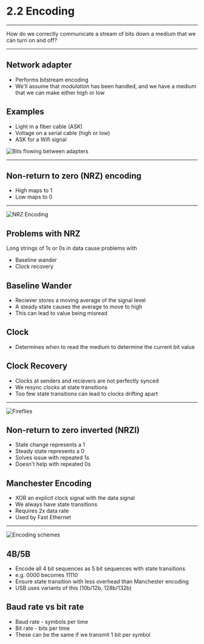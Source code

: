 2.2 Encoding
============

---

How do we correctly communicate a stream of bits down a medium that we can turn on and off?

---

Network adapter
---------------

- Performs bitstream encoding
- We'll assume that *modulation* has been handled, and we have a medium that we can make either high or low

Examples
--------

- Light in a fiber cable (ASK)
- Voltage on a serial cable (high or low)
- ASK for a Wifi signal

![Bits flowing between adapters](https://book.systemsapproach.org/_images/f02-03-9780123850591.png)

---

Non-return to zero (NRZ) encoding
---------------------------------

- High maps to 1
- Low maps to 0

---

![NRZ Encoding](https://book.systemsapproach.org/_images/f02-04-9780123850591.png)

Problems with NRZ
-----------------

Long strings of 1s or 0s in data cause problems with

- Baseline wander
- Clock recovery

Baseline Wander
---------------

- Reciever stores a moving average of the signal level
- A steady state causes the average to move to high
- This can lead to value being misread

Clock
-----

- Determines when to read the medium to determine the current bit value

Clock Recovery
--------------

- Clocks at senders and recievers are not perfectly synced
- We resync clocks at state transitions
- Too few state transitions can lead to clocks drifting apart

---

![Fireflies](https://ncase.me/fireflies/)

Non-return to zero inverted (NRZI)
----------------------------------

- State change represents a 1
- Steady state represents a 0
- Solves issue with repeated 1s
- Doesn't help with repeated 0s

Manchester Encoding
-------------------

- XOR an explicit clock signal with the data signal
- We always have state transitions
- Requires 2x data rate
- Used by Fast Ethernet

---

![Encoding schemes](https://book.systemsapproach.org/_images/f02-05-9780123850591.png)

4B/5B
-----

- Encode all 4 bit sequences as 5 bit sequences with state transitions
- e.g. 0000 becomes 11110
- Ensure state transition with less overhead than Manchester encoding
- USB uses variants of this (10b/12b, 128b/132b)

Baud rate vs bit rate
---------------------

- Baud rate - symbols per time
- Bit rate - bits per time
- These can be the same if we transmit 1 bit per symbol
